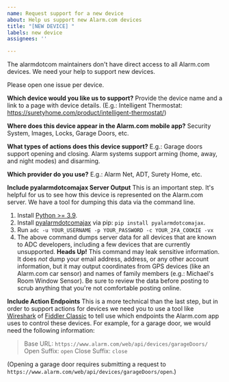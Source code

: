 ```yaml
---
name: Request support for a new device
about: Help us support new Alarm.com devices
title: "[NEW DEVICE] "
labels: new device
assignees: ''

---
```


The alarmdotcom maintainers don't have direct access to all Alarm.com devices. We need your help to support new devices.

Please open one issue per device.

**Which device would you like us to support?**
Provide the device name and a link to a page with device details.
(E.g.: Intelligent Thermostat: https://suretyhome.com/product/intelligent-thermostat/)

**Where does this device appear in the Alarm.com mobile app?**
Security System, Images, Locks, Garage Doors, etc.

**What types of actions does this device support?**
E.g.: Garage doors support opening and closing. Alarm systems support arming (home, away, and night modes) and disarming.

**Which provider do you use?**
E.g.: Alarm Net, ADT, Surety Home, etc.

**Include pyalarmdotcomajax Server Output**
This is an important step. It's helpful for us to see how this device is represented on the Alarm.com server. We have a tool for dumping this data via the command line.

1. Install [Python >= 3.9](https://www.python.org/downloads/).
2. Install [pyalarmdotcomajax](https://github.com/uvjustin/pyalarmdotcomajax) via pip: `pip install pyalarmdotcomajax`.
3. Run `adc -u YOUR_USERNAME -p YOUR_PASSWORD -c YOUR_2FA_COOKIE -vx`
4. The above command dumps server data for all devices that are known to ADC developers, including a few devices that are currently unsupported. **Heads Up!** This command may leak sensitive information. It does _not_ dump your email address, address, or any other account information, but it may output coordinates from GPS devices (like an Alarm.com car sensor) and names of family members (e.g.: Michael's Room Window Sensor). Be sure to review the data before posting to scrub anything that you're not comfortable posting online.

**Include Action Endpoints**
This is a more technical than the last step, but in order to support actions for devices we need you to use a tool like [Wireshark](https://www.wireshark.org/) of [Fiddler Classic](https://www.telerik.com/fiddler/fiddler-classic) to tell use which endpoints the Alarm.com app uses to control these devices. For example, for a garage door, we would need the following information:

> Base URL: `https://www.alarm.com/web/api/devices/garageDoors/`
> Open Suffix: `open`
> Close Suffix: `close`

(Opening a garage door requires submitting a request to `https://www.alarm.com/web/api/devices/garageDoors/open`.)
